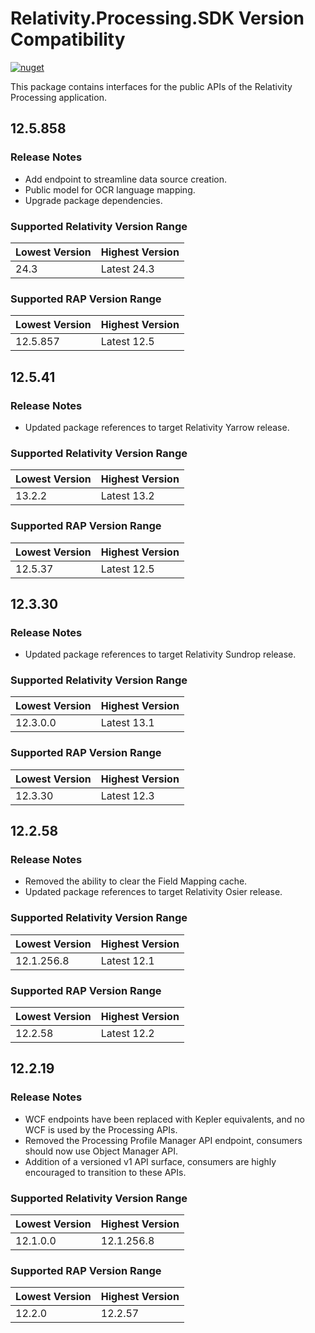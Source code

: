 # Relativity.Processing.SDK Version Compatibility

[![nuget](https://img.shields.io/nuget/v/Relativity.Processing.SDK.svg)](https://www.nuget.org/packages/Relativity.Processing.SDK)

This package contains interfaces for the public APIs of the Relativity Processing application.

## 12.5.858

### Release Notes

* Add endpoint to streamline data source creation.
* Public model for OCR language mapping.
* Upgrade package dependencies.

### Supported Relativity Version Range

Lowest Version | Highest Version
--- | ---
24.3 | Latest 24.3

### Supported RAP Version Range

Lowest Version | Highest Version
--- | ---
12.5.857 | Latest 12.5

## 12.5.41

### Release Notes

* Updated package references to target Relativity Yarrow release.

### Supported Relativity Version Range

Lowest Version | Highest Version
--- | ---
13.2.2 | Latest 13.2

### Supported RAP Version Range

Lowest Version | Highest Version
--- | ---
12.5.37 | Latest 12.5

## 12.3.30

### Release Notes

* Updated package references to target Relativity Sundrop release.

### Supported Relativity Version Range

Lowest Version | Highest Version
--- | ---
12.3.0.0 | Latest 13.1

### Supported RAP Version Range

Lowest Version | Highest Version
--- | ---
12.3.30 | Latest 12.3

## 12.2.58

### Release Notes

* Removed the ability to clear the Field Mapping cache.
* Updated package references to target Relativity Osier release.

### Supported Relativity Version Range

Lowest Version | Highest Version
--- | ---
12.1.256.8 | Latest 12.1

### Supported RAP Version Range

Lowest Version | Highest Version
--- | ---
12.2.58 | Latest 12.2

## 12.2.19

### Release Notes

* WCF endpoints have been replaced with Kepler equivalents, and no WCF is used by the Processing APIs.
* Removed the Processing Profile Manager API endpoint, consumers should now use Object Manager API.
* Addition of a versioned v1 API surface, consumers are highly encouraged to transition to these APIs.

### Supported Relativity Version Range

Lowest Version | Highest Version
--- | ---
12.1.0.0 | 12.1.256.8

### Supported RAP Version Range

Lowest Version | Highest Version
--- | ---
12.2.0 | 12.2.57